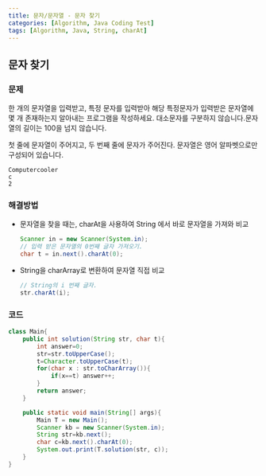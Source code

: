 ```yaml
---
title: 문자/문자열 - 문자 찾기
categories: [Algorithm, Java Coding Test]
tags: [Algorithm, Java, String, charAt]
---
```


## 문자 찾기

### 문제

한 개의 문자열을 입력받고, 특정 문자를 입력받아 해당 특정문자가 입력받은 문자열에 몇 개 존재하는지 알아내는 프로그램을 작성하세요.
대소문자를 구분하지 않습니다.문자열의 길이는 100을 넘지 않습니다.


첫 줄에 문자열이 주어지고, 두 번째 줄에 문자가 주어진다.
문자열은 영어 알파벳으로만 구성되어 있습니다.

```text
Computercooler
c
2
```

### 해결방법

- 문자열을 찾을 때는, charAt을 사용하여 String 에서 바로 문자열을 가져와 비교
  ```java
  Scanner in = new Scanner(System.in);
  // 입력 받은 문자열의 0번째 글자 가져오기.
  char t = in.next().charAt(0);
  ```
- String을 charArray로 변환하여 문자열 직접 비교
  
  ```java
  // String의 i 번째 글자.
  str.charAt(i);
  ```

### 코드

```java
class Main{
    public int solution(String str, char t){
        int answer=0;
        str=str.toUpperCase();
        t=Character.toUpperCase(t);
        for(char x : str.toCharArray()){
            if(x==t) answer++;
        }
        return answer;
    }

    public static void main(String[] args){
        Main T = new Main();
        Scanner kb = new Scanner(System.in);
        String str=kb.next();
        char c=kb.next().charAt(0);
        System.out.print(T.solution(str, c));
    }
}

```
